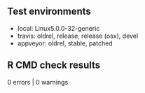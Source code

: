 ## Test environments

* local: Linux5.0.0-32-generic
* travis: oldrel, release, release (osx), devel
* appveyor: oldrel, stable, patched 

## R CMD check results
0 errors | 0 warnings

